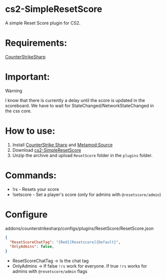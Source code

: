 # cs2-SimpleResetScore

A simple Reset Score plugin for CS2.

# Requirements:
[CounterStrikeSharp](https://github.com/roflmuffin/CounterStrikeSharp) 

# Important:

> [!WARNING]
> I know that there is currently a delay until the score is updated in the scoreboard. We have to wait for StateChanged/NetworkStateChanged in the css core.

# How to use:
1. Install [CounterStrike Sharp](https://github.com/roflmuffin/CounterStrikeSharp) and [Metamod:Source](https://www.sourcemm.net/downloads.php/?branch=master)
3. Download [cs2-SimpleResetScore](https://github.com/stefanx111/cs2-SimpleResetScore/releases/download/1.0.1/cs2-SimpleResetScore.zip)
4. Unzip the archive and upload `ResetScore` folder in the `plugins` folder.

# Commands:
- !rs - Resets your score
- !setscore <target> <kiils> <deaths> <assists> <damage> <mvps> <score> - Set a player's score (only for admins with `@resetscore/admin`)

# Configure

addons/counterstrikesharp/configs/plugins/ResetScore/ResetScore.json

```json
{
  "ResetScoreChatTag": "{Red}[Resetscore]{Default}",
  "OnlyAdmins": false,
}
```
- ResetScoreChatTag -> Is the chat tag
- OnlyAdmins -> If false `!rs` work for everyone. If true `!rs` works for admins with `@resetscore/admin` flags
